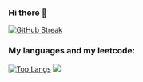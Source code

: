 ### Hi there 👋
[![GitHub Streak](https://streak-stats.demolab.com?user=Reholly&theme=dark&border_radius=5&card_width=900)](https://git.io/streak-stats)
### My languages and my leetcode:


[![Top Langs](https://github-readme-stats.vercel.app/api/top-langs/?username=Reholly&theme=dark)](https://github.com/anuraghazra/github-readme-stats) ![](https://leetcard.jacoblin.cool/leetcode?site=cn)


<!--
**Reholly/Reholly** is a ✨ _special_ ✨ repository because its `README.md` (this file) appears on your GitHub profile.

Here are some ideas to get you started:

- 🔭 I’m currently working on ...
- 🌱 I’m currently learning ...
- 👯 I’m looking to collaborate on ...
- 🤔 I’m looking for help with ...
- 💬 Ask me about ...
- 📫 How to reach me: ...
- 😄 Pronouns: ...
- ⚡ Fun fact: ...
-->
